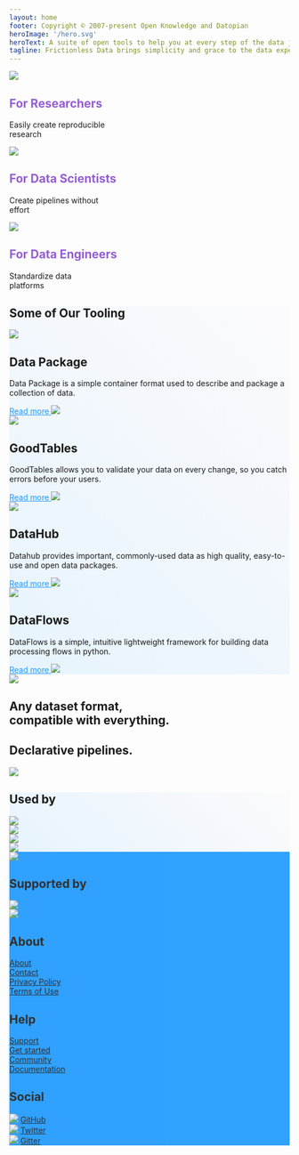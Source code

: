 ```yaml
---
layout: home
footer: Copyright © 2007-present Open Knowledge and Datopian
heroImage: '/hero.svg'
heroText: A suite of open tools to help you at every step of the data journey.
tagline: Frictionless Data brings simplicity and grace to the data experience by providing a suite of open source tools that  help you at every step of your data journey.
---
```


<!-- <div class="container w-full mx-auto">

<div class="flex flex-row flex-wrap">
  <div class="w-1/3 pt-20 mx-auto">
    <div class="text-gray-800 pt-20 text-center p-6">
      <img class="mx-auto h-24 py-12" src="/img/home/dot-light-blue.svg"></img>
      <h2 class="text-3xl font-normal forwho">Approachable</h2>
      <p class="text-gray-800 text-xl font-light pb-12">We keep things as simple as possible. Read the guide and start using and building  in no time!</p>
    </div>
  </div>
  <div class="w-1/3 mx-auto pt-20">
    <div class="text-gray-800 pt-20 text-center p-6">
      <img class="mx-auto h-24 py-12" src="/img/home/dot-dark-blue.svg"></img>
      <h2 class="text-3xl font-normal forwho">Versatile</h2>
      <p class="text-gray-800 text-xl font-light pb-12">An incrementally adoptable ecosystem that scales between a library and a full-featured framework and which works whether you are wrangling an Excel file or working with Terabytes.
      </p>
    </div>
  </div>
  <div class="w-1/3 mx-auto pt-20">
    <div class="text-gray-800 pt-20 text-center p-6">
      <img class="mx-auto py-12 h-24" src="/img/home/dot-violet.svg"></img>
      <h2 class="text-3xl font-normal forwho">Progressive</h2>
      <p class="text-gray-800 text-xl font-light pb-12">We work with your existing tooling and data, enhancing and adding to it. – not replacing it!</p>
    </div>
  </div>
</div>

</div> -->
<!-- 
<div class="banner py-32 w-full gradient-section">
  <p class="text-center text-white text-4xl font-light"> Bringing simplicity and gr ace to the messy world of data</p>
</div> -->

<div class="container w-full mx-auto">

<div class="flex flex-row flex-wrap">
  <div class="w-1/3 py-20 mx-auto">
    <div class="text-gray-800 pt-20 text-center p-6">
      <img class="mx-auto h-48 py-12" src="/img/home/for-researchers.svg"></img>
      <h2 class="text-2xl font-normal forwho">For Researchers</h2>
      <p class="text-gray-800 text-xl font-light pb-12">Easily create reproducible<br> research</p>
    </div>
  </div>
  <div class="w-1/3 mx-auto py-20">
    <div class="text-gray-800 pt-20 text-center p-6">
      <img class="mx-auto h-48 py-12" src="/img/home/for-data-scientists.svg"></img>
      <h2 class="text-2xl font-normal forwho">For Data Scientists</h2>
      <p class="text-gray-800 text-xl font-light pb-12">Create pipelines without<br> effort</p>
    </div>
  </div>
  <div class="w-1/3 mx-auto py-20">
    <div class="text-gray-800 pt-20 text-center p-6">
      <img class="mx-auto py-12 h-48" src="/img/home/for-data-engineers.svg"></img>
      <h2 class="text-2xl font-normal forwho">For Data Engineers</h2>
      <p class="text-gray-800 text-xl font-light pb-12">Standardize data<br> platforms</p>
    </div>
  </div>
</div>

<!-- <div class="banner problems pb-24">
  <h2 class="text-3xl pt-32 pl-8">
    Problems that we solve
  </h2>
  <p class="description text-lg font-light pt-4 pl-8">Those are the problems that we solve..</p>
  <JobsDiagram class="px-48 pt-12"></JobsDiagram>
</div> -->

</div>

<!-- <div class="banner py-32 w-full gradient-section">
  <p class="text-center text-white text-4xl m-12 font-light"> Frictionless Data brings simplicity to the data experience <br> by providing a suite of tools that can help you at every step of your data journey.
</p>
</div> -->

<div class="banner gradient-section-lower-op">

<div class="container mx-auto py-24">
  <h2 class="text-3xl font-normal">Some of Our Tooling</h2>
  <div class="container flex flex-row py-12">
    <div class="w-1/4 text-center mx-auto">
      <img class="w-24 mx-auto py-12" src="/img/home/data-package-icon-2.svg"></img>
      <h2 class="text-xl pt-4 font-medium">Data Package</h2>
      <p class="text-lg font-light pt-4">Data Package is a simple container format used to describe and package a collection of data.</p>
      <a href="https://github.com/frictionlessdata/datapackage-py" class="links-github">Read more <img src="https://image.flaticon.com/icons/png/512/724/724827.png" class="w-4 h-4 inline"/></a>
    </div>
      <div class="w-1/4 mx-auto text-center pl-8">
      <img class="w-24 mx-auto py-12" src="/img/home/goodtables-icon.svg"></img>
      <h2 class="text-xl pt-4 font-medium">GoodTables</h2>
      <p class="text-lg font-light pt-4">GoodTables allows you to validate your data on every change, so you catch errors before your users.</p>
      <a href="https://github.com/frictionlessdata/goodtables-py" class="links-github">Read more <img src="https://image.flaticon.com/icons/png/512/724/724827.png" class="w-4 h-4 inline"/></a>
    </div>
      <div class="w-1/4 mx-auto text-center pl-8">
      <img class="w-24 mx-auto py-12" src="/img/home/datahub-icon.svg"></img>
      <h2 class="text-xl pt-4 font-medium">DataHub</h2>
      <p class="text-lg font-light pt-4">Datahub provides important, commonly-used data as high quality, easy-to-use and open data packages.</p>
      <a href="https://datahub.io/" class="links-github">Read more <img src="https://image.flaticon.com/icons/png/512/724/724827.png" class="w-4 h-4 inline"/></a>
    </div>
      <div class="w-1/4 mx-auto text-center pl-8">
      <img class="w-24 mx-auto py-12" src="/img/home/dataflows-icon.svg"></img>
      <h2 class="text-xl pt-4 font-medium">DataFlows</h2>
      <p class="text-lg font-light pt-4">DataFlows is a simple, intuitive lightweight framework for building data processing flows in python.</p>
      <a href="https://github.com/datahq/dataflows" class="links-github">Read more <img src="https://image.flaticon.com/icons/png/512/724/724827.png" class="w-4 h-4 inline"/></a>
    </div>
  </div>
</div>

</div>

<div class="container w-full mx-auto">

<div class="banner pt-32 pb-40">
  <div class="flex flex-row mx-auto">
    <div class="w-1/2 pt-12 pl-8">
      <img src="/img/json-file-dp.png" class="shadow-xl"/>
    </div>
    <div class="w-1/2 pl-20 pt-6">
      <h2 class="text-3xl font-light pb-4">Any dataset format,<br> compatible with everything. </h2>
    </div>
  </div>
</div>

<div class="banner pb-40 ">
  <div class="flex flex-row mx-auto text-right">
    <div class="w-1/2 pr-20">
      <h2 class="text-3xl font-light pt-6 pb-4">Declarative pipelines.</h2>
    </div>
    <div class="w-1/2 pt-12">
      <img src="/img/json-file-dp.png" class="shadow-xl"/>
    </div>
  </div>
</div>

</div>

<div class="banner gradient-section-lower-op">

<div class="container mx-auto py-12">
  <h2 class="text-3xl font-normal">Used by</h2>
  <div class="banner flex content-center flex-wrap mx-40">
    <div class="w-2/12 mx-auto self-center">
      <img class="w-32" src="https://upload.wikimedia.org/wikipedia/commons/7/7c/Kaggle_logo.png"></img>
    </div>
    <div class="w-2/12 mx-auto self-center">
      <img class="w-64" src="https://numfocus.org/wp-content/uploads/2016/07/pandas-logo-300.png"></img>
    </div>
    <div class="w-2/12 mx-auto self-center">
      <img class="w-32" src="https://upload.wikimedia.org/wikipedia/commons/7/7c/Kaggle_logo.png"></img>
    </div>
    <div class="w-2/12 mx-auto self-center">
      <img class="w-64" src="https://numfocus.org/wp-content/uploads/2016/07/pandas-logo-300.png"></img>
    </div>
  </div>
</div>

</div>


<footer class="banner fd-footer py-16"> 
  <div class="banner flex flex-row">
    <div class="w-1/3 text-center pl-10">
      <img class="w-64" src="/img/home/logo-white-thicker.svg"></img>
    </div>
    <div class="container w-2/3 flex justify-center flex-row px-10">
      <div class="w-1/4 text-left pr-20">
        <h2 class="text-xl font-normal text-white">Supported by</h2>
        <div><img class="w-32 mx-auto py-8" src="/img/home/alfred.svg"></img></div>
        <div><img class="w-32 mx-auto" src="/img/home/open-data-institute.svg"></img></div>
      </div>
      <div class="w-1/4 text-left pr-20">
        <h2 class="text-xl text-white font-normal">About</h2>
        <div class="pt-6"><a href="/about/" class="text-white font-light text-lg">About</a></div>
        <div class="pt-6"><a href="/contact/" class="text-white font-light text-lg">Contact</a></div>
        <div class="pt-6"><a href="/privacy-policy/" class="text-white font-light text-lg">Privacy Policy</a></div>
        <div class="pt-6"><a href="/terms-of-use/" class="text-white font-light text-lg">Terms of Use</a></div>
      </div>
      <div class="w-1/4 text-left pr-20">
        <h2 class="text-xl text-white font-normal">Help</h2>
        <div class="pt-6"><a href="/contribute/" class="text-white font-light text-lg">Support</a></div>
        <div class="pt-6"><a href="/home/" class="text-white font-light text-lg">Get started</a></div>
        <div class="pt-6"><a href="/team/" class="text-white font-light text-lg">Community</a></div>
        <div class="pt-6"><a href="/documentation/" class="text-white font-light text-lg">Documentation</a></div>
      </div>
      <div class="w-1/4 text-left pr-20">
        <h2 class="text-xl text-white font-normal">Social</h2>
        <div class="pt-4">
          <img class="w-8 inline-block align-middle" src="/img/home/github.svg"></img>
          <a href="https://github.com/frictionlessdata/" class="text-white inline pl-2 font-light text-lg">GitHub</a>
        </div>
        <div class="pt-6">
          <img class="w-8 inline-block align-middle" src="/img/home/twitter.svg"></img>
          <a href="https://twitter.com/hashtag/frictionlessdata" class="text-white pl-2 inline font-light text-lg">Twitter</a>
        </div>
        <div class="pt-6 pr-10">
          <img class="w-8 inline-block align-middle" src="/img/home/gitter.svg"></img>
          <a href="https://gitter.im/frictionlessdata/chat" class="text-white pl-2 inline font-light text-lg">Gitter</a>
        </div>
      </div>
    </div>
  </div>
</footer>

<script>
import JobsDiagram from "@theme/components/JobsDiagram.vue";

export default {
  components: { JobsDiagram }
};
</script>

<style>

.gradient-section {
  background: rgb(148,93,214);
  background: linear-gradient(223deg, rgba(148,93,214,0.6015406846332283) 0%, rgba(30,162,255,0.6) 100%);
}

.gradient-section-lower-op {
  background: rgb(148,93,214);
  background: linear-gradient(223deg, rgba(148,93,214,0.015406846332283) 0%, rgba(30,162,255,0.1) 100%);
}

.forwho {
  color: #945DD6;
}

.highlighted {
  color: #945DD6;
  font-weight: 400;
}

.links-github {
  color: #1A98FF;

}

.fd-footer {
  background-color: #1A98FF;
  opacity: 0.9;
}

</style>